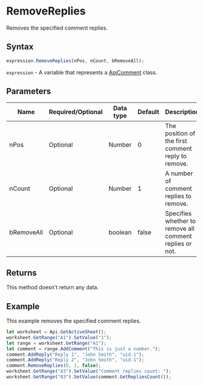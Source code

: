 # RemoveReplies

Removes the specified comment replies.

## Syntax

```javascript
expression.RemoveReplies(nPos, nCount, bRemoveAll);
```

`expression` - A variable that represents a [ApiComment](../ApiComment.md) class.

## Parameters

| **Name** | **Required/Optional** | **Data type** | **Default** | **Description** |
| ------------- | ------------- | ------------- | ------------- | ------------- |
| nPos | Optional | Number | 0 | The position of the first comment reply to remove. |
| nCount | Optional | Number | 1 | A number of comment replies to remove. |
| bRemoveAll | Optional | boolean | false | Specifies whether to remove all comment replies or not. |

## Returns

This method doesn't return any data.

## Example

This example removes the specified comment replies.

```javascript editor-xlsx
let worksheet = Api.GetActiveSheet();
worksheet.GetRange("A1").SetValue("1");
let range = worksheet.GetRange("A1");
let comment = range.AddComment("This is just a number.");
comment.AddReply("Reply 1", "John Smith", "uid-1");
comment.AddReply("Reply 2", "John Smith", "uid-1");
comment.RemoveReplies(0, 1, false);
worksheet.GetRange("A3").SetValue("Comment replies count: ");
worksheet.GetRange("B3").SetValue(comment.GetRepliesCount());
```
